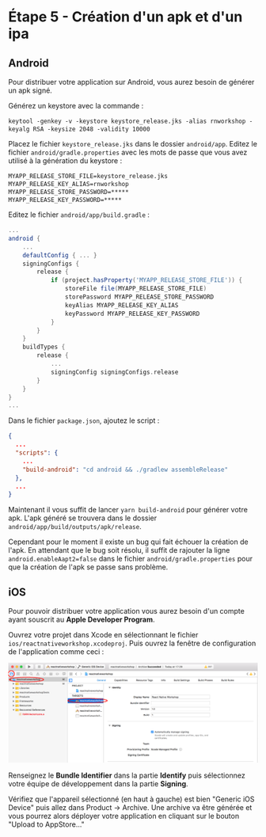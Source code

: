 # Étape 5 - Création d'un apk et d'un ipa

## Android

Pour distribuer votre application sur Android, vous aurez besoin de générer un apk signé.

Générez un keystore avec la commande :

```
keytool -genkey -v -keystore keystore_release.jks -alias rnworkshop -keyalg RSA -keysize 2048 -validity 10000
```

Placez le fichier ```keystore_release.jks``` dans le dossier ```android/app```. Editez le fichier ```android/gradle.properties``` avec les mots de passe que vous avez utilisé à la génération du keystore :

```
MYAPP_RELEASE_STORE_FILE=keystore_release.jks
MYAPP_RELEASE_KEY_ALIAS=rnworkshop
MYAPP_RELEASE_STORE_PASSWORD=*****
MYAPP_RELEASE_KEY_PASSWORD=*****
```

Editez le fichier ```android/app/build.gradle``` :

```gradle
...
android {
    ...
    defaultConfig { ... }
    signingConfigs {
        release {
            if (project.hasProperty('MYAPP_RELEASE_STORE_FILE')) {
                storeFile file(MYAPP_RELEASE_STORE_FILE)
                storePassword MYAPP_RELEASE_STORE_PASSWORD
                keyAlias MYAPP_RELEASE_KEY_ALIAS
                keyPassword MYAPP_RELEASE_KEY_PASSWORD
            }
        }
    }
    buildTypes {
        release {
            ...
            signingConfig signingConfigs.release
        }
    }
}
...
```

Dans le fichier ```package.json```, ajoutez le script :
```json
{
  ...
  "scripts": {
    ...
    "build-android": "cd android && ./gradlew assembleRelease"
  },
  ...
}
```

Maintenant il vous suffit de lancer ```yarn build-android``` pour générer votre apk. L'apk généré se trouvera dans le dossier ```android/app/build/outputs/apk/release```.

Cependant pour le moment il existe un bug qui fait échouer la création de l'apk. En attendant que le bug soit résolu, il suffit de rajouter la ligne ```android.enableAapt2=false``` dans le fichier ```android/gradle.properties``` pour que la création de l'apk se passe sans problème.

## iOS

Pour pouvoir distribuer votre application vous aurez besoin d'un compte ayant souscrit au **Apple Developer Program**.

Ouvrez votre projet dans Xcode en sélectionnant le fichier ```ios/reactnativeworkshop.xcodeproj```. Puis ouvrez la fenêtre de configuration de l'application comme ceci :

![Capture d'écran montrant comment accéder aux pramètres de l'application](./Xcode_App_Params.png "Paramètres de l'application")

Renseignez le **Bundle Identifier** dans la partie **Identify** puis sélectionnez votre équipe de développement dans la partie **Signing**.

Vérifiez que l'appareil sélectionné (en haut à gauche) est bien "Generic iOS Device" puis allez dans Product -> Archive. Une archive va être générée et vous pourrez alors déployer votre application en cliquant sur le bouton "Upload to AppStore..."
